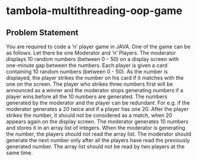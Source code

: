 # tambola-multithreading-oop-game
## Problem Statement
You are required to code a ‘n’ player game in JAVA. One of the game can be as follows. Let there be one Moderator and ‘n’ Players. The moderator displays 10 random numbers (between 0 – 50) on a display screen with one-minute gap between the numbers. Each player is given a card containing 10 random numbers (between 0 - 50). As the number is displayed, the player strikes the number on his card if it matches with the one on the screen. The player who strikes three numbers first will be announced as a winner and the moderator stops generating numbers if a player wins before all the 10 numbers are generated. The numbers generated by the moderator and the player can be redundant. For e.g. if the moderator generates a 20 twice and if a player has one 20. After the player strikes the number, it should not be considered as a match, when 20 appears again on the display screen. The moderator generates 10 numbers and stores it in an array list of integers. When the moderator is generating the number, the players should not read the array list. The moderator should generate the next number only after all the players have read the previously generated number. The array list should not be read by two players at the same time.
